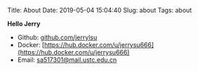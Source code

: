 Title: About
Date: 2019-05-04 15:04:40
Slug: about
Tags: about

**Hello Jerry**

- Github: [github.com/jerrylsu](https://github.com/jerrylsu)
- Docker: [https://hub.docker.com/u/jerrysu666](https://hub.docker.com/u/jerrysu666)
- Email: sa517301@mail.ustc.edu.cn
